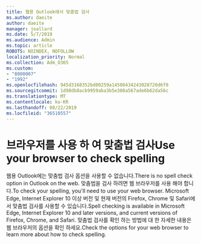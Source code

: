 ```yaml
---
title: 웹용 Outlook에서 맞춤법 검사
ms.author: daeite
author: daeite
manager: joallard
ms.date: 5/7/2019
ms.audience: Admin
ms.topic: article
ROBOTS: NOINDEX, NOFOLLOW
localization_priority: Normal
ms.collection: Adm_O365
ms.custom:
- "8000007"
- "1992"
ms.openlocfilehash: 945d3168352bd00259a14508434243028720d6f0
ms.sourcegitcommit: 1d98db8acb9959aba3b5e308a567ade6b62da56c
ms.translationtype: MT
ms.contentlocale: ko-KR
ms.lasthandoff: 08/22/2019
ms.locfileid: "36510557"
---
```

# <a name="use-your-browser-to-check-spelling"></a><span data-ttu-id="11e64-102">브라우저를 사용 하 여 맞춤법 검사</span><span class="sxs-lookup"><span data-stu-id="11e64-102">Use your browser to check spelling</span></span>

<span data-ttu-id="11e64-103">웹용 Outlook에는 맞춤법 검사 옵션을 사용할 수 없습니다.</span><span class="sxs-lookup"><span data-stu-id="11e64-103">There is no spell check option in Outlook on the web.</span></span> <span data-ttu-id="11e64-104">맞춤법을 검사 하려면 웹 브라우저를 사용 해야 합니다.</span><span class="sxs-lookup"><span data-stu-id="11e64-104">To check your spelling, you'll need to use your web browser.</span></span> <span data-ttu-id="11e64-105">Microsoft Edge, Internet Explorer 10 이상 버전 및 현재 버전의 Firefox, Chrome 및 Safari에서 맞춤법 검사를 사용할 수 있습니다.</span><span class="sxs-lookup"><span data-stu-id="11e64-105">Spell checking is available in Microsoft Edge, Internet Explorer 10 and later versions, and current versions of Firefox, Chrome, and Safari.</span></span> <span data-ttu-id="11e64-106">맞춤법 검사를 확인 하는 방법에 대 한 자세한 내용은 웹 브라우저의 옵션을 확인 하세요.</span><span class="sxs-lookup"><span data-stu-id="11e64-106">Check the options for your web browser to learn more about how to check spelling.</span></span>
